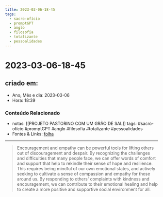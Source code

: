 ```yaml
---
title: 2023-03-06-18-45
tags:
  - sacro-ofício
  - promptGPT
  - anglo
  - filosofia
  - totalizante
  - pessoalidades
---
```

# 2023-03-06-18-45

## criado em: 
-  Ano, Mês e dia: 2023-03-06
- Hora: 18:39

### Conteúdo Relacionado
- notas: [[PROJETO PASTORINO COM UM GRÃO DE SAL]]
tags: #sacro-ofício #promptGPT #anglo #filosofia #totalizante #pessoalidades 
- Fontes & Links: [folha](https://www1.folha.uol.com.br/folha/livrariadafolha/825139-ha-cem-anos-nascia-carlos-torres-pastorino-autor-de-minutos-de-sabedoria.shtml)
---
>Encouragement and empathy can be powerful tools for lifting others out of discouragement and despair. By recognizing the challenges and difficulties that many people face, we can offer words of comfort and support that help to rekindle their sense of hope and resilience. This requires being mindful of our own emotional states, and actively seeking to cultivate a sense of compassion and empathy for those around us. By responding to others' complaints with kindness and encouragement, we can contribute to their emotional healing and help to create a more positive and supportive social environment for all.